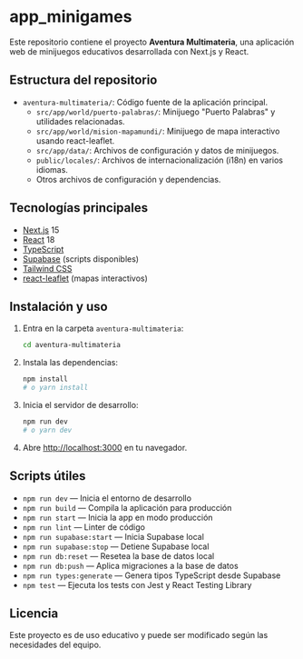 # app_minigames

Este repositorio contiene el proyecto **Aventura Multimateria**, una aplicación web de minijuegos educativos desarrollada con Next.js y React.

## Estructura del repositorio

- `aventura-multimateria/`: Código fuente de la aplicación principal.
  - `src/app/world/puerto-palabras/`: Minijuego "Puerto Palabras" y utilidades relacionadas.
  - `src/app/world/mision-mapamundi/`: Minijuego de mapa interactivo usando react-leaflet.
  - `src/app/data/`: Archivos de configuración y datos de minijuegos.
  - `public/locales/`: Archivos de internacionalización (i18n) en varios idiomas.
  - Otros archivos de configuración y dependencias.

## Tecnologías principales

- [Next.js](https://nextjs.org/) 15
- [React](https://react.dev/) 18
- [TypeScript](https://www.typescriptlang.org/)
- [Supabase](https://supabase.com/) (scripts disponibles)
- [Tailwind CSS](https://tailwindcss.com/)
- [react-leaflet](https://react-leaflet.js.org/) (mapas interactivos)

## Instalación y uso

1. Entra en la carpeta `aventura-multimateria`:
   ```bash
   cd aventura-multimateria
   ```
2. Instala las dependencias:
   ```bash
   npm install
   # o yarn install
   ```
3. Inicia el servidor de desarrollo:
   ```bash
   npm run dev
   # o yarn dev
   ```
4. Abre [http://localhost:3000](http://localhost:3000) en tu navegador.

## Scripts útiles

- `npm run dev` — Inicia el entorno de desarrollo
- `npm run build` — Compila la aplicación para producción
- `npm run start` — Inicia la app en modo producción
- `npm run lint` — Linter de código
- `npm run supabase:start` — Inicia Supabase local
- `npm run supabase:stop` — Detiene Supabase local
- `npm run db:reset` — Resetea la base de datos local
- `npm run db:push` — Aplica migraciones a la base de datos
- `npm run types:generate` — Genera tipos TypeScript desde Supabase
- `npm test` — Ejecuta los tests con Jest y React Testing Library

## Licencia

Este proyecto es de uso educativo y puede ser modificado según las necesidades del equipo.